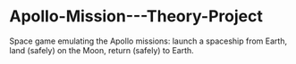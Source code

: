 # Apollo-Mission---Theory-Project
Space game emulating the Apollo missions: launch a spaceship from Earth, land (safely) on the Moon, return (safely) to Earth.
